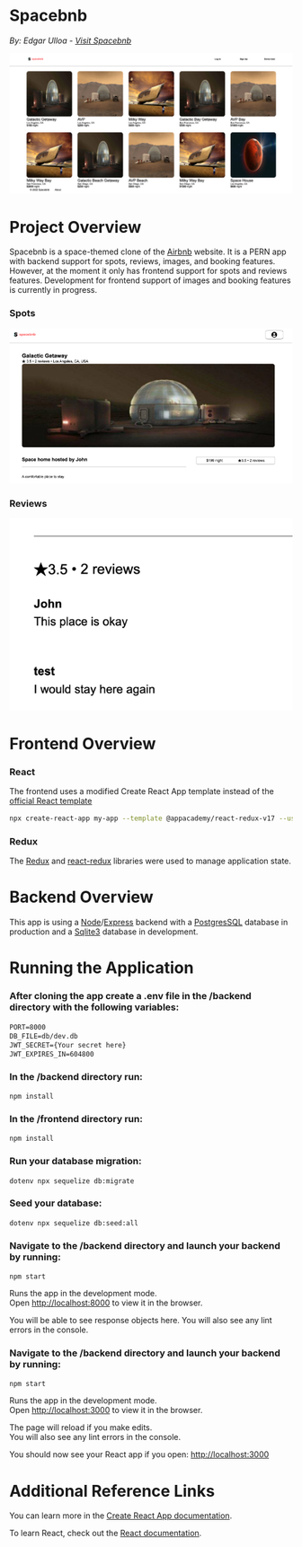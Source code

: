 
# Spacebnb
*By: Edgar Ulloa - [Visit Spacebnb](https://spacebnb.onrender.com)*

![alt text](spacelanding.png)
# Project Overview

Spacebnb is a space-themed clone of the [Airbnb](https://www.airbnb.com/) website. It is a PERN app with backend support for spots, reviews, images, and booking features. However, at the moment it only has frontend support for spots and reviews features. Development for frontend support of images and booking features is currently in progress.

### Spots

![alt text](spotdetails.png)
### Reviews

![alt text](spacereviews.png)

# Frontend Overview

### React

The frontend uses a modified Create React App template instead of the [official React template](https://github.com/facebook/create-react-app)

```sh
npx create-react-app my-app --template @appacademy/react-redux-v17 --use-npm
```

### Redux
The [Redux](https://redux.js.org/) and [react-redux](https://react-redux.js.org/) libraries were used to manage application state.

# Backend Overview

This app is using a [Node](https://nodejs.org/en/)/[Express](https://expressjs.com/) backend with a [PostgresSQL](https://www.postgresql.org/) database in production and a [Sqlite3](https://www.sqlite.org/index.html) database in development.

# Running the Application

### After cloning the app create a .env file in the /backend directory with the following variables:

```
PORT=8000
DB_FILE=db/dev.db
JWT_SECRET={Your secret here}
JWT_EXPIRES_IN=604800
```
### In the /backend directory run:
```
npm install
```
### In the /frontend directory run:
```
npm install
```
### Run your database migration:
```
dotenv npx sequelize db:migrate
```
### Seed your database:
```
dotenv npx sequelize db:seed:all
```
### Navigate to the /backend directory and launch your backend by running:

 ```
 npm start
 ```

Runs the app in the development mode.\
Open [http://localhost:8000](http://localhost:8000) to view it in the browser.

You will be able to see response objects here.
You will also see any lint errors in the console.

### Navigate to the /backend directory and launch your backend by running:

```
npm start
```

Runs the app in the development mode.\
Open [http://localhost:3000](http://localhost:3000) to view it in the browser.

The page will reload if you make edits.\
You will also see any lint errors in the console.

You should now see your React app if you open:
[http://localhost:3000](http://localhost:3000)

# Additional Reference Links

You can learn more in the [Create React App documentation](https://facebook.github.io/create-react-app/docs/getting-started).

To learn React, check out the [React documentation](https://reactjs.org/).

